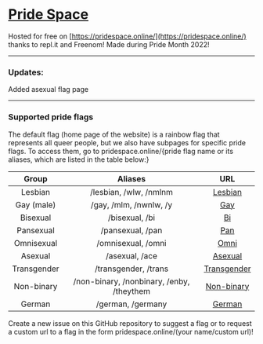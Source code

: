 # [Pride Space](https://pridespace.online/)
Hosted for free on [https://pridespace.online/](https://pridespace.online/) thanks to repl.it and Freenom!
Made during Pride Month 2022!

---
### Updates: 
Added asexual flag page

---
### Supported pride flags
The default flag (home page of the website) is a rainbow flag that represents all queer people, but we also have subpages for specific pride flags. To access them, go to pridespace.online/{pride flag name or its aliases, which are listed in the table below:}

| Group | Aliases | URL |
|:---:|:---:|:---:|
| Lesbian | /lesbian, /wlw, /nmlnm | [Lesbian](https://pridespace.online/lesbian) |
| Gay (male) | /gay, /mlm, /nwnlw, /y | [Gay](https://pridespace.online/gay) |
| Bisexual | /bisexual, /bi | [Bi](https://pridespace.online/bi) |
| Pansexual | /pansexual, /pan | [Pan](https://pridespace.online/pan) |
| Omnisexual | /omnisexual, /omni | [Omni](https://pridespace.online/omni) |
| Asexual | /asexual, /ace | [Asexual](https://pridespace.online/ace) |
| Transgender | /transgender, /trans | [Transgender](https://pridespace.online/transgender) |
| Non-binary | /non-binary, /nonbinary, /enby, /theythem | [Non-binary](https://pridespace.online/enby) |
| German | /german, /germany | [German](https://pridespace.online/german) |

Create a new issue on this GitHub repository to suggest a flag or to request a custom url to a flag in the form pridespace.online/(your name/custom url)!
